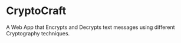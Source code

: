 # CryptoCraft
A Web App that Encrypts and Decrypts text messages using different Cryptography techniques.

